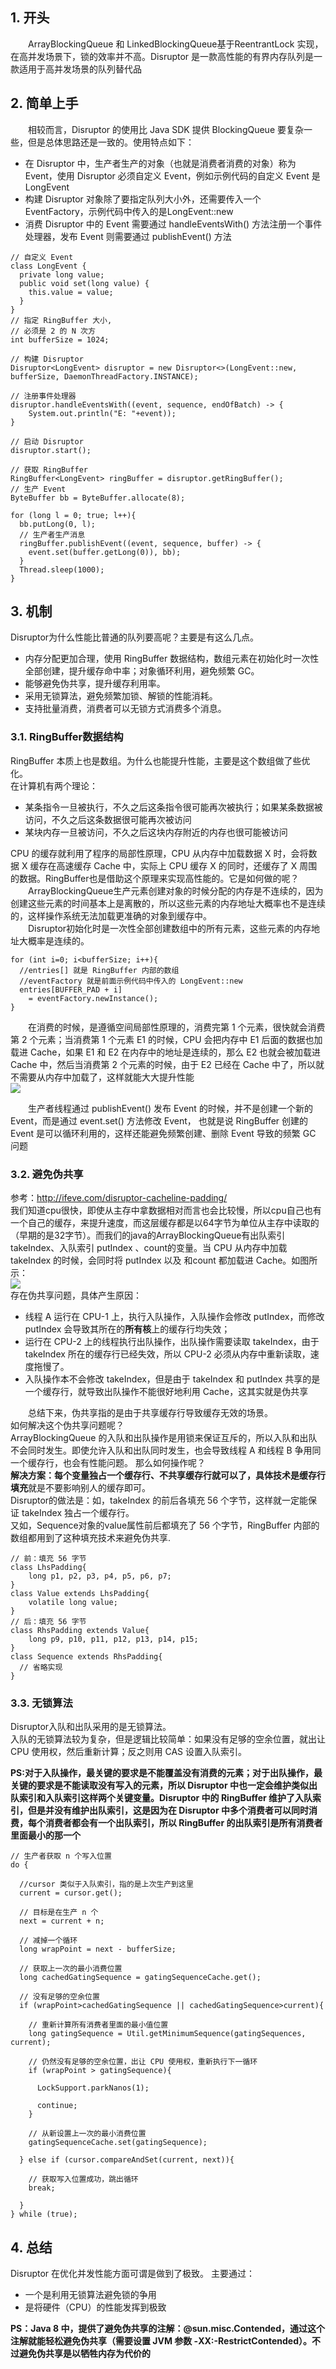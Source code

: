 ## 1. 开头  
&emsp;&emsp;ArrayBlockingQueue 和 LinkedBlockingQueue基于ReentrantLock 实现，在高并发场景下，锁的效率并不高。Disruptor 是一款高性能的有界内存队列是一款适用于高并发场景的队列替代品

## 2. 简单上手
&emsp;&emsp;相较而言，Disruptor 的使用比 Java SDK 提供 BlockingQueue 要复杂一些，但是总体思路还是一致的。使用特点如下：  
* 在 Disruptor 中，生产者生产的对象（也就是消费者消费的对象）称为 Event，使用 Disruptor 必须自定义 Event，例如示例代码的自定义 Event 是 LongEvent
* 构建 Disruptor 对象除了要指定队列大小外，还需要传入一个 EventFactory，示例代码中传入的是LongEvent::new
* 消费 Disruptor 中的 Event 需要通过 handleEventsWith() 方法注册一个事件处理器，发布 Event 则需要通过 publishEvent() 方法  

```
// 自定义 Event
class LongEvent {
  private long value;
  public void set(long value) {
    this.value = value;
  }
}
// 指定 RingBuffer 大小,
// 必须是 2 的 N 次方
int bufferSize = 1024;
 
// 构建 Disruptor
Disruptor<LongEvent> disruptor = new Disruptor<>(LongEvent::new, bufferSize, DaemonThreadFactory.INSTANCE);
 
// 注册事件处理器
disruptor.handleEventsWith((event, sequence, endOfBatch) -> {
    System.out.println("E: "+event));
}

// 启动 Disruptor
disruptor.start();
 
// 获取 RingBuffer
RingBuffer<LongEvent> ringBuffer = disruptor.getRingBuffer();
// 生产 Event
ByteBuffer bb = ByteBuffer.allocate(8);

for (long l = 0; true; l++){
  bb.putLong(0, l);
  // 生产者生产消息
  ringBuffer.publishEvent((event, sequence, buffer) -> {
    event.set(buffer.getLong(0)), bb);
  }
  Thread.sleep(1000);
}
```


## 3. 机制  

Disruptor为什么性能比普通的队列要高呢？主要是有这么几点。   
* 内存分配更加合理，使用 RingBuffer 数据结构，数组元素在初始化时一次性全部创建，提升缓存命中率；对象循环利用，避免频繁 GC。
* 能够避免伪共享，提升缓存利用率。
* 采用无锁算法，避免频繁加锁、解锁的性能消耗。
* 支持批量消费，消费者可以无锁方式消费多个消息。  


### 3.1. RingBuffer数据结构

RingBuffer 本质上也是数组。为什么也能提升性能，主要是这个数组做了些优化。  
在计算机有两个理论：  
* 某条指令一旦被执行，不久之后这条指令很可能再次被执行；如果某条数据被访问，不久之后这条数据很可能再次被访问  
* 某块内存一旦被访问，不久之后这块内存附近的内存也很可能被访问  


CPU 的缓存就利用了程序的局部性原理，CPU 从内存中加载数据 X 时，会将数据 X 缓存在高速缓存 Cache 中，实际上 CPU 缓存 X 的同时，还缓存了 X 周围的数据。RingBuffer也是借助这个原理来实现高性能的。它是如何做的呢？  
&emsp;&emsp;ArrayBlockingQueue生产元素创建对象的时候分配的内存是不连续的，因为创建这些元素的时间基本上是离散的，所以这些元素的内存地址大概率也不是连续的，这样操作系统无法加载更准确的对象到缓存中。  
&emsp;&emsp;Disruptor初始化时是一次性全部创建数组中的所有元素，这些元素的内存地址大概率是连续的。  
```
for (int i=0; i<bufferSize; i++){
  //entries[] 就是 RingBuffer 内部的数组
  //eventFactory 就是前面示例代码中传入的 LongEvent::new
  entries[BUFFER_PAD + i] 
    = eventFactory.newInstance();
}
```
&emsp;&emsp;在消费的时候，是遵循空间局部性原理的，消费完第 1 个元素，很快就会消费第 2 个元素；当消费第 1 个元素 E1 的时候，CPU 会把内存中 E1 后面的数据也加载进 Cache，如果 E1 和 E2 在内存中的地址是连续的，那么 E2 也就会被加载进 Cache 中，然后当消费第 2 个元素的时候，由于 E2 已经在 Cache 中了，所以就不需要从内存中加载了，这样就能大大提升性能  
![](ringbufer连续元素.png)  

&emsp;&emsp;生产者线程通过 publishEvent() 发布 Event 的时候，并不是创建一个新的 Event，而是通过 event.set() 方法修改 Event， 也就是说 RingBuffer 创建的 Event 是可以循环利用的，这样还能避免频繁创建、删除 Event 导致的频繁 GC 问题  


### 3.2. 避免伪共享    
参考：http://ifeve.com/disruptor-cacheline-padding/  
我们知道cpu很快，即使从主存中拿数据相对而言也会比较慢，所以cpu自己也有一个自己的缓存，来提升速度，而这层缓存都是以64字节为单位从主存中读取的（早期的是32字节）。而我们的java的ArrayBlockingQueue有出队索引 takeIndex、入队索引 putIndex 、count的变量。当 CPU 从内存中加载 takeIndex 的时候，会同时将 putIndex 以及 和count 都加载进 Cache。如图所示：  
![](伪共享1.png)    
存在伪共享问题，具体产生原因：  
* 线程 A 运行在 CPU-1 上，执行入队操作，入队操作会修改 putIndex，而修改 putIndex 会导致其所在的**所有核**上的缓存行均失效；
* 运行在 CPU-2 上的线程执行出队操作，出队操作需要读取 takeIndex，由于 takeIndex 所在的缓存行已经失效，所以 CPU-2 必须从内存中重新读取，速度拖慢了。
* 入队操作本不会修改 takeIndex，但是由于 takeIndex 和 putIndex 共享的是一个缓存行，就导致出队操作不能很好地利用 Cache，这其实就是伪共享  


&emsp;&emsp;总结下来，伪共享指的是由于共享缓存行导致缓存无效的场景。  
如何解决这个伪共享问题呢？  
ArrayBlockingQueue 的入队和出队操作是用锁来保证互斥的，所以入队和出队不会同时发生。即使允许入队和出队同时发生，也会导致线程 A 和线程 B 争用同一个缓存行，也会有性能问题。 那么如何操作呢？  
**解决方案：每个变量独占一个缓存行、不共享缓存行就可以了，具体技术是缓存行填充**就是不要影响别人的缓存即可。  
Disruptor的做法是：如，takeIndex 的前后各填充 56 个字节，这样就一定能保证 takeIndex 独占一个缓存行。  
又如，Sequence对象的value属性前后都填充了 56 个字节，RingBuffer 内部的数组都用到了这种填充技术来避免伪共享. 
```
// 前：填充 56 字节
class LhsPadding{
    long p1, p2, p3, p4, p5, p6, p7;
}
class Value extends LhsPadding{
    volatile long value;
}
// 后：填充 56 字节
class RhsPadding extends Value{
    long p9, p10, p11, p12, p13, p14, p15;
}
class Sequence extends RhsPadding{
  // 省略实现
}
```  



### 3.3. 无锁算法  
Disruptor入队和出队采用的是无锁算法。  
入队的无锁算法较为复杂，但是逻辑比较简单：如果没有足够的空余位置，就出让 CPU 使用权，然后重新计算；反之则用 CAS 设置入队索引。

**PS:对于入队操作，最关键的要求是不能覆盖没有消费的元素；对于出队操作，最关键的要求是不能读取没有写入的元素，所以 Disruptor 中也一定会维护类似出队索引和入队索引这样两个关键变量。Disruptor 中的 RingBuffer 维护了入队索引，但是并没有维护出队索引，这是因为在 Disruptor 中多个消费者可以同时消费，每个消费者都会有一个出队索引，所以 RingBuffer 的出队索引是所有消费者里面最小的那一个**
```
// 生产者获取 n 个写入位置
do {

  //cursor 类似于入队索引，指的是上次生产到这里
  current = cursor.get();

  // 目标是在生产 n 个
  next = current + n;

  // 减掉一个循环
  long wrapPoint = next - bufferSize;

  // 获取上一次的最小消费位置
  long cachedGatingSequence = gatingSequenceCache.get();

  // 没有足够的空余位置
  if (wrapPoint>cachedGatingSequence || cachedGatingSequence>current){

    // 重新计算所有消费者里面的最小值位置
    long gatingSequence = Util.getMinimumSequence(gatingSequences, current);

    // 仍然没有足够的空余位置，出让 CPU 使用权，重新执行下一循环
    if (wrapPoint > gatingSequence){

      LockSupport.parkNanos(1);

      continue;
    }

    // 从新设置上一次的最小消费位置
    gatingSequenceCache.set(gatingSequence);

  } else if (cursor.compareAndSet(current, next)){

    // 获取写入位置成功，跳出循环
    break;

  }
} while (true);
```


## 4. 总结  

Disruptor 在优化并发性能方面可谓是做到了极致。 主要通过：  
* 一个是利用无锁算法避免锁的争用
* 是将硬件（CPU）的性能发挥到极致  


 **PS：Java 8 中，提供了避免伪共享的注解：@sun.misc.Contended，通过这个注解就能轻松避免伪共享（需要设置 JVM 参数 -XX:-RestrictContended）。不过避免伪共享是以牺牲内存为代价的**